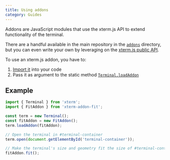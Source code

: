 ```yaml
---
title: Using addons
category: Guides
---
```


Addons are JavaScript modules that use the xterm.js API to extend functionality of the terminal.

There are a handful available in the main repository in the [`addons`](https://github.com/xtermjs/xterm.js/tree/master/addons/) directory, but you can even write your own by leveraging on the [xterm.js public API](/docs/).

To use an xterm.js addon, you have to:

1. [Import it](/docs/guides/import/) into your code
2. Pass it as argument to the static method [`Terminal.loadAddon`](/docs/api/terminal/classes/terminal/#loadaddon)

## Example

```ts
import { Terminal } from 'xterm';
import { FitAddon } from 'xterm-addon-fit';

const term = new Terminal();
const fitAddon = new FitAddon();
term.loadAddon(fitAddon);

// Open the terminal in #terminal-container
term.open(document.getElementById('terminal-container'));

// Make the terminal's size and geometry fit the size of #terminal-container
fitAddon.fit();
```
